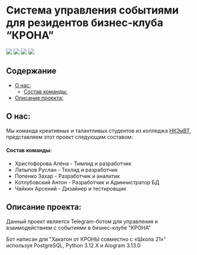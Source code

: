 # Система управления событиями для резидентов бизнес-клуба “КРОНА”
![](https://img.shields.io/badge/Made_by-НКЭиВТ-blue) ![](https://img.shields.io/badge/Python-3.12.X-yellow)  ![](https://img.shields.io/badge/Aiogram-3.13.0-green) ![](https://img.shields.io/badge/PostgreSQL-16.4-darkblue)
## Содержание
  - [О нас:](#о-нас)
    - [Состав команды:](#состав-команды)
  - [Описание проекта:](#описание-проекта)

## О нас:

Мы команда креативных и талантливых студентов из колледжа [НКЭиВТ](http://www.nke.ru/), представляем этот проект следующим составом:

#### Состав команды:

- Христофорова Алёна - Тимлид и разработчик
- Латыпов Руслан - Техлид и разработчик
- Попенко Захар - Разработчик и аналитик
- Котлубовский Антон - Разработчик и Администратор БД
- Чайкин Арсений - Дизайнер и тестировщик

## Описание проекта:

Данный проект является Telegram-ботом для управления и взаимодействием с событиями в бизнес-клубе "КРОНА"

Бот написан для "Хакатон от КРОНЫ совместно с «Школа 21»" используя PostgreSQL, Python 3.12.X и Aiogram 3.13.0
